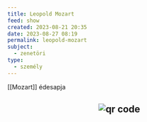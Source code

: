 ```yaml
---
title: Leopold Mozart
feed: show
created: 2023-08-21 20:35
date: 2023-08-27 08:19
permalink: leopold-mozart
subject:
  - zenetöri
type:
  - személy
---
```


[[Mozart]] édesapja



## <p style="text-align: center;"><img src="https://chart.googleapis.com/chart?cht=qr&chl=https://notes.andrasdenes.com/leopold-mozart&chs=180x180&choe=UTF-8&chld=L|2" alt="qr code"></p>

